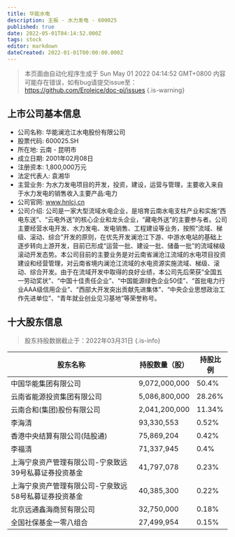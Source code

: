 ```yaml
---
title: 华能水电
description: 主板 - 水力发电 - 600025
published: true
date: 2022-05-01T04:14:52.000Z
tags: stock
editor: markdown
dateCreated: 2022-01-01T00:00:00.000Z
---
```


> 本页面由自动化程序生成于 Sun May 01 2022 04:14:52 GMT+0800
> 内容可能存在错误，如有bug请提交issue至：https://github.com/Eroleice/doc-pi/issues
{.is-warning}

## 上市公司基本信息
- 公司名称: 华能澜沧江水电股份有限公司
- 股票代码: 600025.SH
- 所在地: 云南 - 昆明市
- 成立日期: 2001年02月08日
- 注册资本: 1,800,000万元
- 法定代表人: 袁湘华
- 主营业务: 为水力发电项目的开发，投资，建设，运营与管理，主要收入来自于水力发电的销售收入主要产品:电力
- 公司官网: www.hnlcj.cn
- 公司介绍: 公司是一家大型流域水电企业，是培育云南水电支柱产业和实施“西电东送”、“云电外送”的核心企业和龙头企业，“藏电外送”的主要参与者。公司主要经营水电开发、水力发电、发电销售、工程建设等业务，按照“流域、梯级、滚动、综合”开发的原则，在优先开发澜沧江下游、中游水电站的基础上逐步转向上游开发，目前已形成“运营一批、建设一批、储备一批”的流域梯级滚动开发态势。本公司目前的主要业务是对云南省澜沧江流域的水电项目投资建设和经营管理，对云南省境内澜沧江流域的水电资源实施流域、梯级、滚动、综合开发。由于在流域开发中取得的良好业绩，本公司先后荣获“全国五一劳动奖状”、“中国十佳责任企业”、“中国能源绿色企业50佳”、“首批电力行业AAA级信用企业”、“西部大开发突出贡献先进集体”、“中央企业思想政治工作先进单位”、“青年就业创业见习基地”等荣誉称号。


## 十大股东信息
> 股东持股数据截止于：2022年03月31日
{.is-info}

| 股东名称 | 持股数量（股） | 持股比例 |
| --- | --- | --- |
| 中国华能集团有限公司 | 9,072,000,000 | 50.4% |
| 云南省能源投资集团有限公司 | 5,086,800,000 | 28.26% |
| 云南合和(集团)股份有限公司 | 2,041,200,000 | 11.34% |
| 李海清 | 93,330,553 | 0.52% |
| 香港中央结算有限公司(陆股通) | 75,869,204 | 0.42% |
| 李福清 | 71,337,945 | 0.4% |
| 上海宁泉资产管理有限公司-宁泉致远39号私募证券投资基金 | 41,797,078 | 0.23% |
| 上海宁泉资产管理有限公司-宁泉致远58号私募证券投资基金 | 40,385,300 | 0.22% |
| 北京远通鑫海商贸有限公司 | 32,750,000 | 0.18% |
| 全国社保基金一零八组合 | 27,499,954 | 0.15% |




